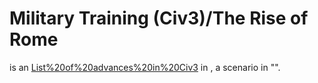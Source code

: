 # Military Training (Civ3)/The Rise of Rome

 is an [List%20of%20advances%20in%20Civ3](advance) in , a scenario in "".